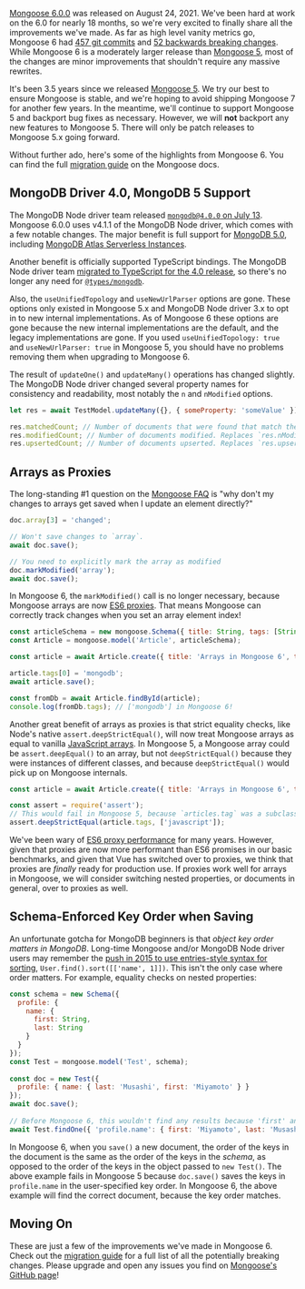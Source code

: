 [Mongoose 6.0.0](https://github.com/Automattic/mongoose/blob/master/CHANGELOG.md#600--2021-08-24) was released on August 24, 2021.
We've been hard at work on the 6.0 for nearly 18 months, so we're very excited to finally share all the improvements we've made.
As far as high level vanity metrics go, Mongoose 6 had [457 git commits](https://github.com/Automattic/mongoose/pull/10596) and [52 backwards breaking changes](https://github.com/Automattic/mongoose/blob/master/CHANGELOG.md#600--2021-08-24).
While Mongoose 6 is a moderately larger release than [Mongoose 5](https://thecodebarbarian.com/introducing-mongoose-5.html), most of the changes are minor improvements that shouldn't require any massive rewrites.

It's been 3.5 years since we released [Mongoose 5](/introducing-mongoose-5.html). We try our best to ensure Mongoose is stable, and we're hoping to avoid shipping Mongoose 7 for another few years.
In the meantime, we'll continue to support Mongoose 5 and backport bug fixes as necessary.
However, we will **not** backport any new features to Mongoose 5.
There will only be patch releases to Mongoose 5.x going forward.

Without further ado, here's some of the highlights from Mongoose 6.
You can find the full [migration guide](https://mongoosejs.com/docs/migrating_to_6.html) on the Mongoose docs.

MongoDB Driver 4.0, MongoDB 5 Support
-------------------------------------

The MongoDB Node driver team released [`mongodb@4.0.0` on July 13](https://github.com/mongodb/node-mongodb-native/blob/4.1/HISTORY.md#400-2021-07-13).
Mongoose 6.0.0 uses v4.1.1 of the MongoDB Node driver, which comes with a few notable changes.
The major benefit is full support for [MongoDB 5.0](https://www.mongodb.com/blog/post/launched-today-mongodb-5-0-serverless-atlas-evolution-application-data-platform), including [MongoDB Atlas Serverless Instances](https://www.mongodb.com/cloud/atlas/serverless).

Another benefit is officially supported TypeScript bindings.
The MongoDB Node driver team [migrated to TypeScript for the 4.0 release](https://github.com/mongodb/node-mongodb-native/blob/4.0/docs/CHANGES_4.0.0.md#typescript), so there's no longer any need for [`@types/mongodb`](http://npmjs.com/package/@types/mongodb).

Also, the `useUnifiedTopology` and `useNewUrlParser` options are gone.
These options only existed in Mongoose 5.x and MongoDB Node driver 3.x to opt in to new internal implementations.
As of Mongoose 6 these options are gone because the new internal implementations are the default, and the legacy implementations are gone.
If you used `useUnifiedTopology: true` and `useNewUrlParser: true` in Mongoose 5, you should have no problems removing them when upgrading to Mongoose 6.

The result of `updateOne()` and `updateMany()` operations has changed slightly.
The MongoDB Node driver changed several property names for consistency and readability, most notably the `n` and `nModified` options.

```javascript
let res = await TestModel.updateMany({}, { someProperty: 'someValue' });

res.matchedCount; // Number of documents that were found that match the filter. Replaces `res.n`
res.modifiedCount; // Number of documents modified. Replaces `res.nModified`
res.upsertedCount; // Number of documents upserted. Replaces `res.upserted`
```

Arrays as Proxies
-----------------

The long-standing #1 question on the [Mongoose FAQ](https://mongoosejs.com/docs/5.x/docs/faq.html) is "why don't my changes to arrays get saved when I update an element directly?"

```javascript
doc.array[3] = 'changed';

// Won't save changes to `array`.
await doc.save();

// You need to explicitly mark the array as modified 
doc.markModified('array');
await doc.save();
```

In Mongoose 6, the `markModified()` call is no longer necessary, because Mongoose arrays are now [ES6 proxies](https://thecodebarbarian.com/2015/04/24/80-20-guide-to-ecmascript-6-proxies).
That means Mongoose can correctly track changes when you set an array element index!

```javascript
const articleSchema = new mongoose.Schema({ title: String, tags: [String] });
const Article = mongoose.model('Article', articleSchema);

const article = await Article.create({ title: 'Arrays in Mongoose 6', tags: ['javascript'] });

article.tags[0] = 'mongodb';
await article.save();

const fromDb = await Article.findById(article);
console.log(fromDb.tags); // ['mongodb'] in Mongoose 6!
```

Another great benefit of arrays as proxies is that strict equality checks, like Node's native `assert.deepStrictEqual()`, will now treat Mongoose arrays as equal to vanilla [JavaScript arrays](/the-80-20-guide-to-javascript-arrays.html).
In Mongoose 5, a Mongoose array could be `assert.deepEqual()` to an array, but not `deepStrictEqual()` because they were instances of different classes, and because `deepStrictEqual()` would pick up on Mongoose internals.

```javascript
const article = await Article.create({ title: 'Arrays in Mongoose 6', tags: ['javascript'] });

const assert = require('assert');
// This would fail in Mongoose 5, because `articles.tag` was a subclass of `Array`, not a proxy.
assert.deepStrictEqual(article.tags, ['javascript']);
```

We've been wary of [ES6 proxy performance](/thoughts-on-es6-proxies-performance) for many years.
However, given that proxies are now more performant than ES6 promises in our basic benchmarks, and given that Vue has switched over to proxies, we think that proxies are _finally_ ready for production use.
If proxies work well for arrays in Mongoose, we will consider switching nested properties, or documents in general, over to proxies as well.

Schema-Enforced Key Order when Saving
----------------------------------

An unfortunate gotcha for MongoDB beginners is that _object key order matters in MongoDB_.
Long-time Mongoose and/or MongoDB Node driver users may remember the [push in 2015 to use entries-style syntax for sorting](https://github.com/mongodb/node-mongodb-native/commit/f1d0d85aec0891e7439db889544e8c955f99ba89), `User.find().sort([['name', 1]])`.
This isn't the only case where order matters.
For example, equality checks on nested properties:

```javascript
const schema = new Schema({
  profile: {
    name: {
      first: String,
      last: String
    }
  }
});
const Test = mongoose.model('Test', schema);
  
const doc = new Test({
  profile: { name: { last: 'Musashi', first: 'Miyamoto' } }
});
await doc.save();
  
// Before Mongoose 6, this wouldn't find any results because 'first' and 'last' are in reverse order!
await Test.findOne({ 'profile.name': { first: 'Miyamoto', last: 'Musashi' } });
```

In Mongoose 6, when you `save()` a new document, the order of the keys in the document is the same as the order of the keys in the _schema_, as opposed to the order of the keys in the object passed to `new Test()`.
The above example fails in Mongoose 5 because `doc.save()` saves the keys in `profile.name` in the user-specified key order.
In Mongoose 6, the above example will find the correct document, because the key order matches.

Moving On
---------

These are just a few of the improvements we've made in Mongoose 6.
Check out the [migration guide](https://mongoosejs.com/docs/migrating_to_6.html) for a full list of all the potentially breaking changes.
Please upgrade and open any issues you find on [Mongoose's GitHub page](https://github.com/Automattic/mongoose/issues/new)!